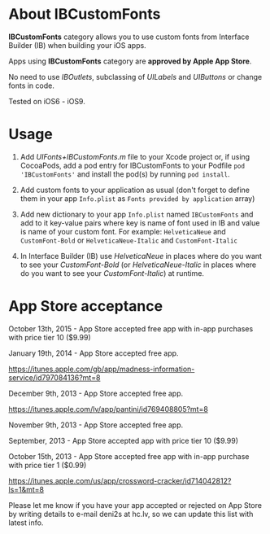 About IBCustomFonts
===================

**IBCustomFonts** category allows you to use custom fonts from Interface Builder (IB) when building your iOS apps.

Apps using **IBCustomFonts** category are **approved by Apple App Store**.

No need to use *IBOutlets*, subclassing of *UILabels* and *UIButtons* or change fonts in code.

Tested on iOS6 - iOS9.
    
Usage
=====

1) Add *UIFonts+IBCustomFonts.m* file to your Xcode project or, if using CocoaPods, add a pod entry for IBCustomFonts to your Podfile `pod 'IBCustomFonts'` and install the pod(s) by running `pod install`.

2) Add custom fonts to your application as usual (don't forget to define them in your app `Info.plist` as `Fonts provided by application` array)

3) Add new dictionary to your app `Info.plist` named `IBCustomFonts` and add to it key-value pairs where key is name of font used in IB and value is name of your custom font.
    For example: `HelveticaNeue` and `CustomFont-Bold` or `HelveticaNeue-Italic` and `CustomFont-Italic`
    
4) In Interface Builder (IB) use *HelveticaNeue* in places where do you want to see your *CustomFont-Bold* (or *HelveticaNeue-Italic* in places where do you want to see your *CustomFont-Italic*) at runtime.

App Store acceptance
====================
October 13th, 2015 - App Store accepted free app with in-app purchases with price tier 10 ($9.99)

January 19th, 2014 - App Store accepted free app.

https://itunes.apple.com/gb/app/madness-information-service/id797084136?mt=8

December 9th, 2013 - App Store accepted free app.

https://itunes.apple.com/lv/app/pantini/id769408805?mt=8

November 9th, 2013 - App Store accepted free app.

September, 2013 - App Store accepted app with price tier 10 ($9.99)

October 15th, 2013 - App Store accepted free app with in-app purchase with price tier 1 ($0.99)

https://itunes.apple.com/us/app/crossword-cracker/id714042812?ls=1&mt=8

Please let me know if you have your app accepted or rejected on App Store by writing details to e-mail deni2s at hc.lv, so we can update this list with latest info.
